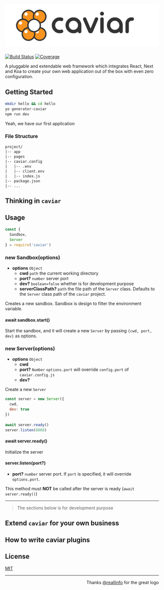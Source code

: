 # ![caviar](logo/readme.png)

[![Build Status](https://travis-ci.org/kaelzhang/caviar.svg?branch=master)](https://travis-ci.org/kaelzhang/caviar)
[![Coverage](https://codecov.io/gh/kaelzhang/caviar/branch/master/graph/badge.svg)](https://codecov.io/gh/kaelzhang/caviar)
<!-- optional appveyor tst
[![Windows Build Status](https://ci.appveyor.com/api/projects/status/github/kaelzhang/caviar?branch=master&svg=true)](https://ci.appveyor.com/project/kaelzhang/caviar)
-->
<!-- optional npm version
[![NPM version](https://badge.fury.io/js/caviar.svg)](http://badge.fury.io/js/caviar)
-->
<!-- optional npm downloads
[![npm module downloads per month](http://img.shields.io/npm/dm/caviar.svg)](https://www.npmjs.org/package/caviar)
-->
<!-- optional dependency status
[![Dependency Status](https://david-dm.org/kaelzhang/caviar.svg)](https://david-dm.org/kaelzhang/caviar)
-->

A pluggable and extendable web framework which integrates React, Next and Koa to create your own web application out of the box with even zero configuration.

## Getting Started

```sh
mkdir hello && cd hello
yo generator-caviar
npm run dev
```

Yeah, we have our first application

### File Structure

```
project/
|-- app
|-- pages
|-- caviar.config
|   |-- .env
|   |-- client.env
|   |-- index.js
|-- package.json
|-- ...
```

## Thinking in `caviar`


## Usage

```js
const {
  Sandbox,
  Server
} = require('caviar')
```

### new Sandbox(options)

- **options** `Object`
  - **cwd** `path` the current working directory
  - **port?** `number` server port
  - **dev?** `boolean=false` whether is for development purpose
  - **serverClassPath?** `path` the file path of the `Server` class. Defaults to the `Server` class path of the `caviar` project.

Creates a new sandbox. Sandbox is design to filter the environment variable.

#### await sandbox.start()

Start the sandbox, and it will create a new `Server` by passing `{cwd, port, dev}` as options.

### new Server(options)

- **options** `Object`
  - **cwd**
  - **port?** `Number` `options.port` will override `config.port` of `caviar.config.js`
  - **dev?**

Create a new `Server`

```js
const server = new Server({
  cwd,
  dev: true
})

await server.ready()
server.listen(8888)
```

#### await server.ready()

Initialize the server

#### server.listen(port?)

- **port?** `number` server port. If `port` is specified, it will override `options.port`.

This method must **NOT** be called after the server is ready (`await server.ready()`)

****

> The sections below is for development purpose

## Extend `caviar` for your own business



## How to write caviar plugins



## License

[MIT](LICENSE)

****

<p align="right">Thanks <a href="https://github.com/reallinfo">@reallinfo</a> for the great logo<p>
